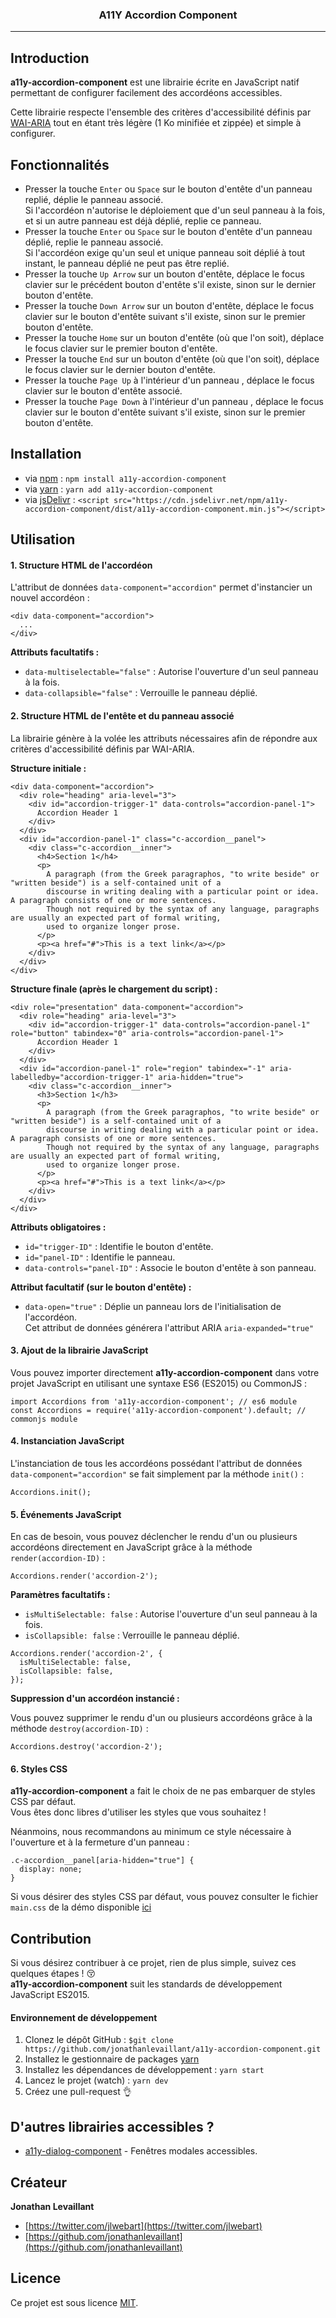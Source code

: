 <h3 align="center">A11Y Accordion Component</h3>

---

## Introduction

**a11y-accordion-component** est une librairie écrite en JavaScript natif permettant de configurer facilement des
accordéons accessibles.

Cette librairie respecte l'ensemble des critères d'accessibilité définis par 
[WAI-ARIA](https://www.w3.org/TR/wai-aria-practices-1.1/#accordion) tout en étant très légère (1 Ko minifiée et zippée)
et simple à configurer.

## Fonctionnalités

- Presser la touche `Enter` ou `Space` sur le bouton d'entête d'un panneau replié, déplie le panneau associé.  
Si l'accordéon n'autorise le déploiement que d'un seul panneau à la fois, et si un autre panneau est déjà déplié, replie ce panneau.
- Presser la touche `Enter` ou `Space` sur le bouton d'entête d'un panneau déplié, replie le panneau associé.  
Si l'accordéon exige qu'un seul et unique panneau soit déplié à tout instant, le panneau déplié ne peut pas être replié.
- Presser la touche `Up Arrow` sur un bouton d'entête, déplace le focus clavier sur le précédent bouton d'entête s'il existe,
sinon sur le dernier bouton d'entête.
- Presser la touche `Down Arrow` sur un bouton d'entête, déplace le focus clavier sur le bouton d'entête suivant s'il existe,
sinon sur le premier bouton d'entête.
- Presser la touche `Home` sur un bouton d'entête (où que l'on soit), déplace le focus clavier sur le premier bouton d'entête.
- Presser la touche `End` sur un bouton d'entête (où que l'on soit), déplace le focus clavier sur le dernier bouton d'entête.
- Presser la touche `Page Up` à l'intérieur d'un panneau , déplace le focus clavier sur le bouton d'entête associé.
- Presser la touche `Page Down` à l'intérieur d'un panneau , déplace le focus clavier sur le bouton d'entête suivant s'il existe,
sinon sur le premier bouton d'entête.

## Installation

- via [npm](https://www.npmjs.com/) : `npm install a11y-accordion-component`
- via [yarn](https://yarnpkg.com/lang/en/) : `yarn add a11y-accordion-component`
- via [jsDelivr](https://www.jsdelivr.com/) : `<script src="https://cdn.jsdelivr.net/npm/a11y-accordion-component/dist/a11y-accordion-component.min.js"></script>`

## Utilisation

#### 1. Structure HTML de l'accordéon

L'attribut de données `data-component="accordion"` permet d'instancier un nouvel accordéon :

```
<div data-component="accordion">
  ...
</div>
```

**Attributs facultatifs :**

- `data-multiselectable="false"` : Autorise l'ouverture d'un seul panneau à la fois. 
- `data-collapsible="false"` : Verrouille le panneau déplié.

#### 2. Structure HTML de l'entête et du panneau associé

La librairie génère à la volée les attributs nécessaires afin de répondre aux critères d'accessibilité 
définis par WAI-ARIA.

**Structure initiale :**

```
<div data-component="accordion">
  <div role="heading" aria-level="3">
    <div id="accordion-trigger-1" data-controls="accordion-panel-1">
      Accordion Header 1
    </div>
  </div>
  <div id="accordion-panel-1" class="c-accordion__panel">
    <div class="c-accordion__inner">
      <h4>Section 1</h4>
      <p>
        A paragraph (from the Greek paragraphos, "to write beside" or "written beside") is a self-contained unit of a
        discourse in writing dealing with a particular point or idea. A paragraph consists of one or more sentences.
        Though not required by the syntax of any language, paragraphs are usually an expected part of formal writing,
        used to organize longer prose.
      </p>
      <p><a href="#">This is a text link</a></p>
    </div>
  </div>
</div>
```

**Structure finale (après le chargement du script) :**

```
<div role="presentation" data-component="accordion">
  <div role="heading" aria-level="3">
    <div id="accordion-trigger-1" data-controls="accordion-panel-1" role="button" tabindex="0" aria-controls="accordion-panel-1">
      Accordion Header 1
    </div>
  </div>
  <div id="accordion-panel-1" role="region" tabindex="-1" aria-labelledby="accordion-trigger-1" aria-hidden="true">
    <div class="c-accordion__inner">
      <h3>Section 1</h3>
      <p>
        A paragraph (from the Greek paragraphos, "to write beside" or "written beside") is a self-contained unit of a
        discourse in writing dealing with a particular point or idea. A paragraph consists of one or more sentences.
        Though not required by the syntax of any language, paragraphs are usually an expected part of formal writing,
        used to organize longer prose.
      </p>
      <p><a href="#">This is a text link</a></p>
    </div>
  </div>
</div>
```

**Attributs obligatoires :**

- `id="trigger-ID"` : Identifie le bouton d'entête.
- `id="panel-ID"` : Identifie le panneau.
- `data-controls="panel-ID"` : Associe le bouton d'entête à son panneau.

**Attribut facultatif (sur le bouton d'entête) :**

- `data-open="true"` : Déplie un panneau lors de l'initialisation de l'accordéon.  
Cet attribut de données générera l'attribut ARIA `aria-expanded="true"` 

#### 3. Ajout de la librairie JavaScript

Vous pouvez importer directement **a11y-accordion-component** dans votre projet JavaScript 
en utilisant une syntaxe ES6 (ES2015) ou CommonJS :

```
import Accordions from 'a11y-accordion-component'; // es6 module
const Accordions = require('a11y-accordion-component').default; // commonjs module
```

#### 4. Instanciation JavaScript

L'instanciation de tous les accordéons possédant l'attribut de données `data-component="accordion"` se fait simplement
par la méthode `init()` :

```
Accordions.init();
```

#### 5. Événements JavaScript

En cas de besoin, vous pouvez déclencher le rendu d'un ou plusieurs accordéons directement en JavaScript 
grâce à la méthode `render(accordion-ID)` :

```
Accordions.render('accordion-2');
```

**Paramètres facultatifs :**

- `isMultiSelectable: false` : Autorise l'ouverture d'un seul panneau à la fois. 
- `isCollapsible: false` : Verrouille le panneau déplié.

```
Accordions.render('accordion-2', {
  isMultiSelectable: false,
  isCollapsible: false,
});
```

**Suppression d'un accordéon instancié :**

Vous pouvez supprimer le rendu d'un ou plusieurs accordéons grâce à la méthode `destroy(accordion-ID)` :

```
Accordions.destroy('accordion-2');
```

#### 6. Styles CSS

**a11y-accordion-component** a fait le choix de ne pas embarquer de styles CSS par défaut.  
Vous êtes donc libres d'utiliser les styles que vous souhaitez !

Néanmoins, nous recommandons au minimum ce style nécessaire à l'ouverture et à la fermeture d'un panneau :

```
.c-accordion__panel[aria-hidden="true"] {
  display: none;
}
```

Si vous désirer des styles CSS par défaut, vous pouvez consulter le fichier `main.css` de la démo disponible 
[ici](https://github.com/jonathanlevaillant/a11y-accordion-component/blob/master/demo/src/main.css)

## Contribution

Si vous désirez contribuer à ce projet, rien de plus simple, suivez ces quelques étapes ! :kissing_closed_eyes:  
**a11y-accordion-component** suit les standards de développement JavaScript ES2015.

#### Environnement de développement

1. Clonez le dépôt GitHub : `$git clone https://github.com/jonathanlevaillant/a11y-accordion-component.git`
2. Installez le gestionnaire de packages [yarn](https://yarnpkg.com/en/docs/install#mac-tab)
3. Installez les dépendances de développement : `yarn start`
4. Lancez le projet (watch) : `yarn dev`
5. Créez une pull-request :ok_hand:

## D'autres librairies accessibles ?

- [a11y-dialog-component](https://github.com/jonathanlevaillant/a11y-dialog-component) - Fenêtres modales accessibles.

## Créateur

**Jonathan Levaillant**

- [https://twitter.com/jlwebart](https://twitter.com/jlwebart)
- [https://github.com/jonathanlevaillant](https://github.com/jonathanlevaillant)

## Licence

Ce projet est sous licence [MIT](https://opensource.org/licenses/MIT).
